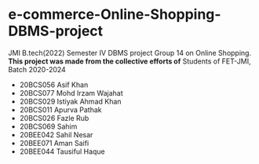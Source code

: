 # e-commerce-Online-Shopping-DBMS-project
JMI B.tech(2022) Semester IV DBMS project Group 14 on Online Shopping.
**This project was made from the collective efforts of**
Students of FET-JMI, Batch 2020-2024
- 20BCS056 Asif Khan
- 20BCS077 Mohd Irzam Wajahat
- 20BCS029 Istiyak Ahmad Khan
- 20BCS011 Apurva Pathak
- 20BCS026 Fazle Rub
- 20BCS069 Sahim
- 20BEE042 Sahil Nesar
- 20BEE071 Aman Saifi
- 20BEE044 Tausiful Haque

